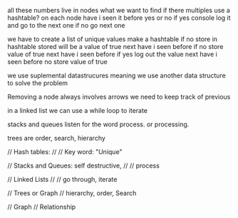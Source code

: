 all these numbers live in nodes
what we want to find if there multiples 
use a hashtable?
on each node
have i seen it before yes or no 
if yes console log it and go to the next one
if no go next one


we have to create a list of unique values
make a hashtable
if no store in hashtable
stored will be a value of true
next
have i seen before if no store value of true
next
have i seen before if yes log out the value
next 
have i seen before no
store value of true

we use suplemental datastrucures
meaning we use another data structure to solve the problem


Removing a node
 always involves arrows
 we need to keep track of previous

 in a linked list we can use a while loop to iterate

 stacks and queues listen for the word process. or processing.

 trees are order, search, hierarchy 

 // Hash tables: 
//  // Key word: "Unique"

// Stacks and Queues: self destructive, 
//  // process

// Linked Lists
// // go through, iterate

// Trees or Graph
// hierarchy, order, Search

// Graph
// Relationship